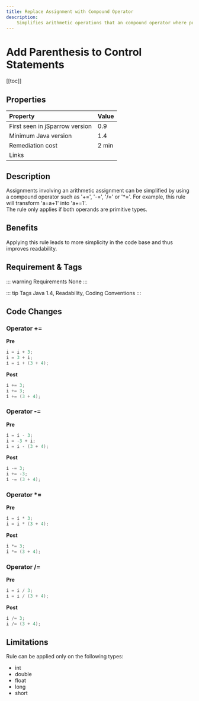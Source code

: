 ```yaml
---
title: Replace Assignment with Compound Operator
description:
    Simplifies arithmetic operations that an compound operator where possible.
---
```


# Add Parenthesis to Control Statements

[[toc]]

## Properties

| Property                        | Value |
|:------------------------------- |:----- |
| First seen in jSparrow version  | 0.9   |
| Minimum Java version            | 1.4   |
| Remediation cost                | 2 min |
| Links                           |  |

## Description

Assignments involving an arithmetic assignment can be simplified by using a compound operator such as '+=', '-=', '/=' or '*='. 
For example, this rule will transform 'a=a+1' into 'a+=1'.  
The rule only applies if both operands are primitive types.  

## Benefits

Applying this rule leads to more simplicity in the code base and thus improves readability.  

## Requirement & Tags

::: warning Requirements
None
:::

::: tip Tags
Java 1.4, Readability, Coding Conventions
:::

## Code Changes

### Operator +=

__Pre__

``` java
i = i + 3;
i = 3 + i;
i = i + (3 + 4);
```

__Post__

``` java
i += 3;
i += 3;
i += (3 + 4);
```

### Operator -=

__Pre__

``` java
i = i - 3;
i = -3 + i;
i = i - (3 + 4);
```
__Post__

``` java
i -= 3;
i += -3;
i -= (3 + 4);
```
### Operator *=

__Pre__

``` java
i = i * 3;
i = i * (3 + 4);
```
__Post__

``` java
i *= 3;
i *= (3 + 4);
```

### Operator /=

__Pre__

``` java
i = i / 3;
i = i / (3 + 4);
```
__Post__

``` java
i /= 3;
i /= (3 + 4);
```

## Limitations

Rule can be applied only on the following types:
* int
* double
* float
* long
* short
